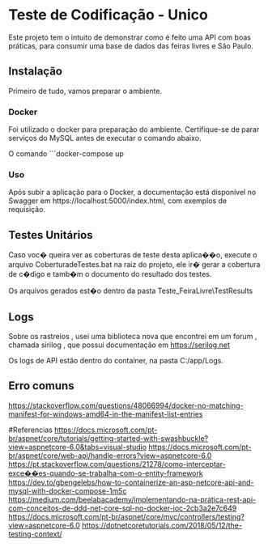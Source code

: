 # Teste de Codificação - Unico

Este projeto tem o intuito de demonstrar como é feito uma API com boas práticas, para consumir uma base de dados das feiras livres e São Paulo.

## Instalação

Primeiro de tudo, vamos preparar o ambiente. 

### Docker

Foi utilizado o docker para preparação do ambiente. Certifique-se de parar serviços do MySQL antes de executar o comando abaixo.

O comando ```docker-compose up

### Uso

Após subir a aplicação para o Docker, a documentação está disponível no Swagger em https://localhost:5000/index.html, com exemplos de requisição.

## Testes Unitários
Caso voc� queira ver as coberturas de teste desta aplica��o, execute o arquivo CoberturadeTestes.bat na raiz do projeto, ele ir� gerar a cobertura de c�digo e tamb�m o documento do resultado dos testes.

Os arquivos gerados est�o dentro da pasta Teste_FeiraLivre\TestResults

## Logs 

Sobre os rastreios , usei uma biblioteca nova que encontrei em um forum , chamada sirilog , que possui documentação em https://serilog.net

Os logs de API estão dentro do container, na pasta C:/app/Logs.

## Erro comuns 
https://stackoverflow.com/questions/48066994/docker-no-matching-manifest-for-windows-amd64-in-the-manifest-list-entries

#Referencias 
https://docs.microsoft.com/pt-br/aspnet/core/tutorials/getting-started-with-swashbuckle?view=aspnetcore-6.0&tabs=visual-studio
https://docs.microsoft.com/pt-br/aspnet/core/web-api/handle-errors?view=aspnetcore-6.0
https://pt.stackoverflow.com/questions/21278/como-interceptar-exce��es-quando-se-trabalha-com-o-entity-framework
https://dev.to/gbengelebs/how-to-containerize-an-asp-netcore-api-and-mysql-with-docker-compose-1m5c
https://medium.com/beelabacademy/implementando-na-prática-rest-api-com-conceitos-de-ddd-net-core-sql-no-docker-ioc-2cb3a2e7c649
https://docs.microsoft.com/pt-br/aspnet/core/mvc/controllers/testing?view=aspnetcore-6.0
https://dotnetcoretutorials.com/2018/05/12/the-testing-context/